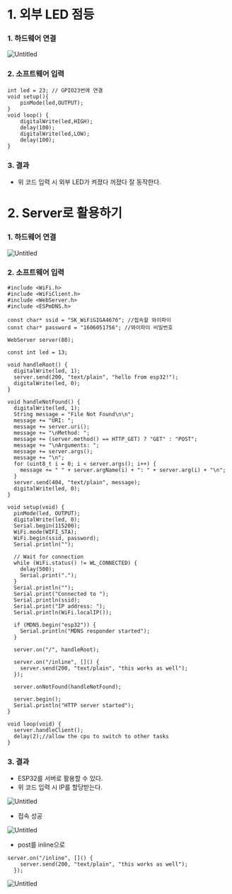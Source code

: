 # 1. 외부 LED 점등

### 1. 하드웨어 연결

![Untitled](https://s3.us-west-2.amazonaws.com/secure.notion-static.com/f847eb13-1e84-4b44-bf10-5c666aea5114/Untitled.png?X-Amz-Algorithm=AWS4-HMAC-SHA256&X-Amz-Content-Sha256=UNSIGNED-PAYLOAD&X-Amz-Credential=AKIAT73L2G45EIPT3X45%2F20220725%2Fus-west-2%2Fs3%2Faws4_request&X-Amz-Date=20220725T111811Z&X-Amz-Expires=86400&X-Amz-Signature=ded729121fcb078cdffa1c8e3d565b50e3c2f5a3dcbed49703551137444a6e48&X-Amz-SignedHeaders=host&response-content-disposition=filename%20%3D%22Untitled.png%22&x-id=GetObject)

### 2. 소프트웨어 입력

```arduino
int led = 23; // GPIO23번에 연결
void setup(){
	pinMode(led,OUTPUT);
}
void loop() {
	digitalWrite(led,HIGH);
	delay(100);
	digitalWrite(led,LOW);
	delay(100);
}
```

### 3. 결과

- 위 코드 입력 시 외부 LED가 켜졌다 꺼졌다 잘 동작한다.

# 2. Server로 활용하기

### 1. 하드웨어 연결

![Untitled](https://s3.us-west-2.amazonaws.com/secure.notion-static.com/f847eb13-1e84-4b44-bf10-5c666aea5114/Untitled.png?X-Amz-Algorithm=AWS4-HMAC-SHA256&X-Amz-Content-Sha256=UNSIGNED-PAYLOAD&X-Amz-Credential=AKIAT73L2G45EIPT3X45%2F20220725%2Fus-west-2%2Fs3%2Faws4_request&X-Amz-Date=20220725T111811Z&X-Amz-Expires=86400&X-Amz-Signature=ded729121fcb078cdffa1c8e3d565b50e3c2f5a3dcbed49703551137444a6e48&X-Amz-SignedHeaders=host&response-content-disposition=filename%20%3D%22Untitled.png%22&x-id=GetObject)

### 2. 소프트웨어 입력

```arduino
#include <WiFi.h>
#include <WiFiClient.h>
#include <WebServer.h>
#include <ESPmDNS.h>

const char* ssid = "SK_WiFiGIGA4676"; //접속할 와이파이
const char* password = "1606051756"; //와이파이 비밀번호

WebServer server(80);

const int led = 13;

void handleRoot() {
  digitalWrite(led, 1);
  server.send(200, "text/plain", "hello from esp32!");
  digitalWrite(led, 0);
}

void handleNotFound() {
  digitalWrite(led, 1);
  String message = "File Not Found\n\n";
  message += "URI: ";
  message += server.uri();
  message += "\nMethod: ";
  message += (server.method() == HTTP_GET) ? "GET" : "POST";
  message += "\nArguments: ";
  message += server.args();
  message += "\n";
  for (uint8_t i = 0; i < server.args(); i++) {
    message += " " + server.argName(i) + ": " + server.arg(i) + "\n";
  }
  server.send(404, "text/plain", message);
  digitalWrite(led, 0);
}

void setup(void) {
  pinMode(led, OUTPUT);
  digitalWrite(led, 0);
  Serial.begin(115200);
  WiFi.mode(WIFI_STA);
  WiFi.begin(ssid, password);
  Serial.println("");

  // Wait for connection
  while (WiFi.status() != WL_CONNECTED) {
    delay(500);
    Serial.print(".");
  }
  Serial.println("");
  Serial.print("Connected to ");
  Serial.println(ssid);
  Serial.print("IP address: ");
  Serial.println(WiFi.localIP());

  if (MDNS.begin("esp32")) {
    Serial.println("MDNS responder started");
  }

  server.on("/", handleRoot);

  server.on("/inline", []() {
    server.send(200, "text/plain", "this works as well");
  });

  server.onNotFound(handleNotFound);

  server.begin();
  Serial.println("HTTP server started");
}

void loop(void) {
  server.handleClient();
  delay(2);//allow the cpu to switch to other tasks
}
```

### 3. 결과

- ESP32를 서버로 활용할 수 있다.
- 위 코드 입력 시 IP를 할당받는다.

![Untitled](https://s3.us-west-2.amazonaws.com/secure.notion-static.com/d0970fe5-134d-4330-848d-dca39e3b151a/Untitled.png?X-Amz-Algorithm=AWS4-HMAC-SHA256&X-Amz-Content-Sha256=UNSIGNED-PAYLOAD&X-Amz-Credential=AKIAT73L2G45EIPT3X45%2F20220725%2Fus-west-2%2Fs3%2Faws4_request&X-Amz-Date=20220725T111836Z&X-Amz-Expires=86400&X-Amz-Signature=8c9c320f7b15f89ed8118081872877bca22f639c0758aa6fdbce2384dc06522d&X-Amz-SignedHeaders=host&response-content-disposition=filename%20%3D%22Untitled.png%22&x-id=GetObject)

- 접속 성공

![Untitled](https://s3.us-west-2.amazonaws.com/secure.notion-static.com/01eb3fd1-20d5-44d1-a600-d11c2ef4ef98/Untitled.png?X-Amz-Algorithm=AWS4-HMAC-SHA256&X-Amz-Content-Sha256=UNSIGNED-PAYLOAD&X-Amz-Credential=AKIAT73L2G45EIPT3X45%2F20220725%2Fus-west-2%2Fs3%2Faws4_request&X-Amz-Date=20220725T111850Z&X-Amz-Expires=86400&X-Amz-Signature=46121d3460a88590f526d405b70abeef04c04eedfb906c0472bc943e06a376cd&X-Amz-SignedHeaders=host&response-content-disposition=filename%20%3D%22Untitled.png%22&x-id=GetObject)

- post를 inline으로

```arduino
server.on("/inline", []() {
    server.send(200, "text/plain", "this works as well");
  });
```

![Untitled](https://s3.us-west-2.amazonaws.com/secure.notion-static.com/f8bb05c0-5e69-40c2-bf7d-4a55595a0581/Untitled.png?X-Amz-Algorithm=AWS4-HMAC-SHA256&X-Amz-Content-Sha256=UNSIGNED-PAYLOAD&X-Amz-Credential=AKIAT73L2G45EIPT3X45%2F20220725%2Fus-west-2%2Fs3%2Faws4_request&X-Amz-Date=20220725T111902Z&X-Amz-Expires=86400&X-Amz-Signature=d3ede982f15301bec6e244a63c91915a3c10a3ed13d80073cbaea58cc550025b&X-Amz-SignedHeaders=host&response-content-disposition=filename%20%3D%22Untitled.png%22&x-id=GetObject)